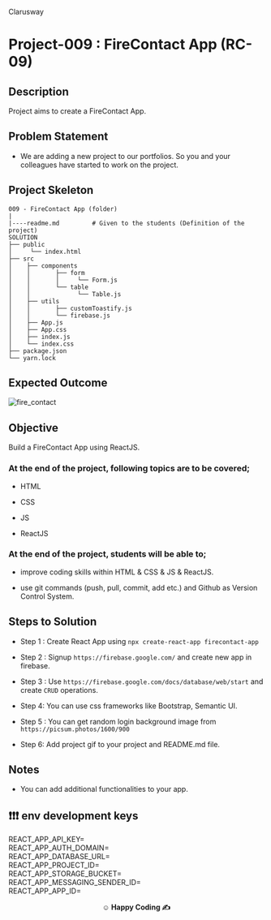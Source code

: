 <p>Clarusway<img align="right"
  src="https://secure.meetupstatic.com/photos/event/3/1/b/9/600_488352729.jpeg"  width="15px"></p>

# Project-009 : FireContact App (RC-09)

## Description

Project aims to create a FireContact App.

## Problem Statement

- We are adding a new project to our portfolios. So you and your colleagues have started to work on the project.

## Project Skeleton

```
009 - FireContact App (folder)
|
|----readme.md         # Given to the students (Definition of the project)
SOLUTION
├── public
│     └── index.html
├── src
│    ├── components
│    │       ├── form
│    │       │     └── Form.js
│    │       └── table
│    │             └── Table.js
│    ├── utils
│    │       ├── customToastify.js
│    │       └── firebase.js
│    ├── App.js
│    ├── App.css
│    ├── index.js
│    └── index.css
├── package.json
└── yarn.lock
```

## Expected Outcome

![fire_contact](https://user-images.githubusercontent.com/67653402/132840466-08446274-60ad-4f0c-bad5-d47bf67903cc.gif)


## Objective

Build a FireContact App using ReactJS.

### At the end of the project, following topics are to be covered;

- HTML

- CSS

- JS

- ReactJS

### At the end of the project, students will be able to;

- improve coding skills within HTML & CSS & JS & ReactJS.

- use git commands (push, pull, commit, add etc.) and Github as Version Control System.

## Steps to Solution

- Step 1 : Create React App using `npx create-react-app firecontact-app`

- Step 2 : Signup `https://firebase.google.com/` and create new app in firebase.

- Step 3 : Use `https://firebase.google.com/docs/database/web/start` and create `CRUD` operations.

- Step 4: You can use css frameworks like Bootstrap, Semantic UI.

- Step 5 : You can get random login background image from `https://picsum.photos/1600/900`

- Step 6: Add project gif to your project and README.md file.

## Notes

- You can add additional functionalities to your app.


## ❗❗❗ env development keys

REACT_APP_API_KEY=\
REACT_APP_AUTH_DOMAIN=\
REACT_APP_DATABASE_URL=\
REACT_APP_PROJECT_ID=\
REACT_APP_STORAGE_BUCKET=\
REACT_APP_MESSAGING_SENDER_ID=\
REACT_APP_APP_ID=

**<p align="center">&#9786; Happy Coding &#9997;</p>**

